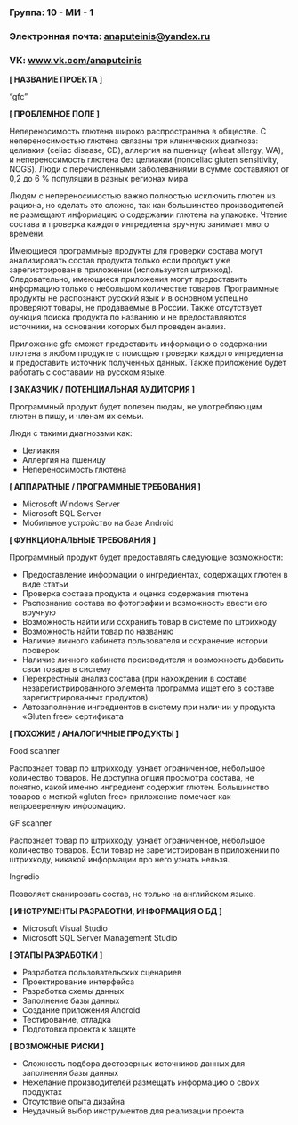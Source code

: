### Группа: 10 - МИ - 1
### Электронная почта:  anaputeinis@yandex.ru
### VK: www.vk.com/anaputeinis


**[ НАЗВАНИЕ ПРОЕКТА ]**

“gfc”

**[ ПРОБЛЕМНОЕ ПОЛЕ ]**

Непереносимость глютена широко распространена в обществе. С непереносимостью глютена связаны три клинических диагноза: целиакия (celiac disease, CD), аллергия на пшеницу (wheat allergy, WA), и непереносимость глютена без целиакии (nonceliac gluten sensitivity, NCGS). Люди с перечисленными заболеваниями в сумме составляют от 0,2 до 6 % популяции в разных регионах мира.

Людям с непереносимостью важно полностью исключить глютен из рациона, но сделать это сложно, так как большинство производителей не размещают информацию о содержании глютена на упаковке. Чтение состава и проверка каждого ингредиента вручную занимает много времени. 

Имеющиеся программные продукты для проверки состава могут анализировать состав продукта только если продукт уже зарегистрирован в приложении (используется штрихкод). Следовательно, имеющиеся приложения могут предоставить информацию только о небольшом количестве товаров. Программные продукты не распознают русский язык и в основном успешно проверяют товары, не продаваемые в России. Также отсутствует функция поиска продукта по названию и не предоставляются источники, на основании которых был проведен анализ.

Приложение gfc сможет предоставить информацию о содержании глютена в любом продукте с помощью проверки каждого ингредиента и предоставить источник полученных данных. Также приложение будет работать с составами на русском языке.

**[ ЗАКАЗЧИК / ПОТЕНЦИАЛЬНАЯ АУДИТОРИЯ ]**

Программный продукт будет полезен людям, не употребляющим глютен в пищу, и членам их семьи. 

Люди с такими диагнозами как:
*	Целиакия
*	Аллергия на пшеницу
*	Непереносимость глютена



**[ АППАРАТНЫЕ / ПРОГРАММНЫЕ ТРЕБОВАНИЯ ]** 

* Microsoft Windows Server
* Microsoft SQL Server
* Мобильное устройство на базе Android

**[ ФУНКЦИОНАЛЬНЫЕ ТРЕБОВАНИЯ ]**

Программный продукт будет предоставлять следующие возможности:

*	Предоставление информации о ингредиентах, содержащих глютен в виде статьи
*	Проверка состава продукта и оценка содержания глютена
*	Распознание состава по фотографии и возможность ввести его вручную
*	Возможность найти или сохранить товар в системе по штрихкоду
*	Возможность найти товар по названию
*	Наличие личного кабинета пользователя и сохранение истории проверок
*	Наличие личного кабинета производителя и возможность добавить свои товары в систему
*	Перекрестный анализ состава (при нахождении в составе незарегистрированного элемента программа ищет его в составе зарегистрированных продуктов)
*	Автозаполнение ингредиентов в систему при наличии у продукта «Gluten free» сертификата


**[ ПОХОЖИЕ / АНАЛОГИЧНЫЕ ПРОДУКТЫ ]**

Food scanner

Распознает товар по штрихкоду, узнает ограниченное, небольшое количество товаров. Не доступна опция просмотра состава, не понятно, какой именно ингредиент содержит глютен. Большинство товаров с меткой «gluten free» приложение помечает как непроверенную информацию.

GF scanner

Распознает товар по штрихкоду, узнает ограниченное, небольшое количество товаров. Если товар не зарегистрирован в приложении по штрихкоду, никакой информации про него узнать нельзя.

Ingredio

Позволяет сканировать состав, но только на английском языке. 


**[ ИНСТРУМЕНТЫ РАЗРАБОТКИ, ИНФОРМАЦИЯ О БД ]**

* Microsoft Visual Studio
* Microsoft SQL Server Management Studio


**[ ЭТАПЫ РАЗРАБОТКИ ]**

* Разработка пользовательских сценариев
* Проектирование интерфейса
* Разработка схемы данных
* Заполнение базы данных
* Создание приложения Android
* Тестирование, отладка
* Подготовка проекта к защите


**[ ВОЗМОЖНЫЕ РИСКИ ]**

* Сложность подбора достоверных источников данных для заполнения базы данных
* Нежелание производителей размещать информацию о своих продуктах
* Отсутствие опыта дизайна
* Неудачный выбор инструментов для реализации проекта
